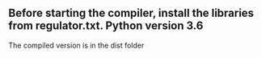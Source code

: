 ## Before starting the compiler, install the libraries from regulator.txt. Python version 3.6

The compiled version is in the dist folder